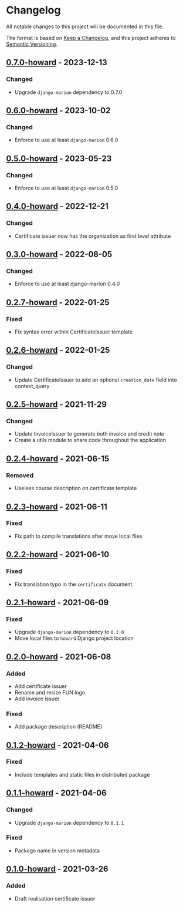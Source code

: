 # Changelog

All notable changes to this project will be documented in this file.

The format is based on [Keep a
Changelog](https://keepachangelog.com/en/1.0.0/), and this project adheres to
[Semantic Versioning](https://semver.org/spec/v2.0.0.html).

## [0.7.0-howard] - 2023-12-13

### Changed

- Upgrade `django-marion` dependency to 0.7.0

## [0.6.0-howard] - 2023-10-02

### Changed

- Enforce to use at least `django-marion` 0.6.0

## [0.5.0-howard] - 2023-05-23

### Changed

- Enforce to use at least `django-marion` 0.5.0

## [0.4.0-howard] - 2022-12-21

### Changed

- Certificate issuer now has the organization as first level attribute

## [0.3.0-howard] - 2022-08-05

### Changed

- Enforce to use at least django-marion 0.4.0

## [0.2.7-howard] - 2022-01-25

### Fixed

- Fix syntax error within CertificateIssuer template

## [0.2.6-howard] - 2022-01-25

### Changed

- Update CertificateIssuer to add an optional `creation_date` field into context_query

## [0.2.5-howard] - 2021-11-29

### Changed

- Update InvoiceIssuer to generate both invoice and credit note
- Create a utils module to share code throughout the application

## [0.2.4-howard] - 2021-06-15

### Removed

- Useless course description on certificate template

## [0.2.3-howard] - 2021-06-11

### Fixed

- Fix path to compile translations after move local files

## [0.2.2-howard] - 2021-06-10

### Fixed

- Fix translation typo in the `certificate` document

## [0.2.1-howard] - 2021-06-09

### Fixed

- Upgrade `django-marion` dependency to `0.3.0`
- Move local files to `howard` Django project location

## [0.2.0-howard] - 2021-06-08

### Added

- Add certificate issuer
- Rename and resize FUN logo
- Add invoice issuer

### Fixed

- Add package description (README)

## [0.1.2-howard] - 2021-04-06

### Fixed

- Include templates and static files in distributed package

## [0.1.1-howard] - 2021-04-06

### Changed

- Upgrade `django-marion` dependency to `0.1.1`

### Fixed

- Package name in version metadata

## [0.1.0-howard] - 2021-03-26

### Added

- Draft realisation certificate issuer

[unreleased]: https://github.com/openfun/marion/compare/v0.7.0-howard...master
[0.7.0-howard]: https://github.com/openfun/marion/compare/v0.6.0-howard...v0.7.0-howard
[0.6.0-howard]: https://github.com/openfun/marion/compare/v0.5.0-howard...v0.6.0-howard
[0.5.0-howard]: https://github.com/openfun/marion/compare/v0.4.0-howard...v0.5.0-howard
[0.4.0-howard]: https://github.com/openfun/marion/compare/v0.3.0-howard...v0.4.0-howard
[0.3.0-howard]: https://github.com/openfun/marion/compare/v0.2.7-howard...v0.3.0-howard
[0.2.7-howard]: https://github.com/openfun/marion/compare/v0.2.6-howard...v0.2.7-howard
[0.2.6-howard]: https://github.com/openfun/marion/compare/v0.2.5-howard...v0.2.6-howard
[0.2.5-howard]: https://github.com/openfun/marion/compare/v0.2.4-howard...v0.2.5-howard
[0.2.4-howard]: https://github.com/openfun/marion/compare/v0.2.3-howard...v0.2.4-howard
[0.2.3-howard]: https://github.com/openfun/marion/compare/v0.2.2-howard...v0.2.3-howard
[0.2.2-howard]: https://github.com/openfun/marion/compare/v0.2.1-howard...v0.2.2-howard
[0.2.1-howard]: https://github.com/openfun/marion/compare/v0.2.0-howard...v0.2.1-howard
[0.2.0-howard]: https://github.com/openfun/marion/compare/v0.1.2-howard...v0.2.0-howard
[0.1.2-howard]: https://github.com/openfun/marion/compare/v0.1.1-howard...v0.1.2-howard
[0.1.1-howard]: https://github.com/openfun/marion/compare/v0.1.0-howard...v0.1.1-howard
[0.1.0-howard]: https://github.com/openfun/marion/compare/090add7...v0.1.0-howard
